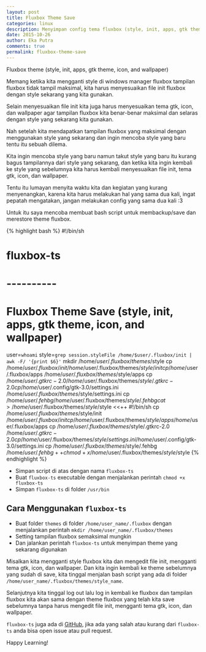 ```yaml
---
layout: post
title: Fluxbox Theme Save
categories: linux
description: Menyimpan config tema fluxbox (style, init, apps, gtk theme, icon, and wallpaper)
date: 2015-10-26
author: Eka Putra
comments: true
permalink: fluxbox-theme-save
---
```


<div class="message">
	Fluxbox theme (style, init, apps, gtk theme, icon, and wallpaper)
</div>

Memang ketika kita mengganti style di windows manager fluxbox tampilan fluxbox tidak tampil maksimal, kita harus menyesuaikan file init fluxbox dengan style sekarang yang kita gunakan.

Selain menyesuaikan file init kita juga harus menyesuaikan tema gtk, icon, dan wallpaper agar tampilan fluxbox kita benar-benar maksimal dan selaras dengan style yang sekarang kita gunakan.

Nah setelah kita mendapatkan tampilan fluxbox yang maksimal dengan menggunakan style yang sekarang dan ingin mencoba style yang baru tentu itu sebuah dilema.

Kita ingin mencoba style yang baru namun takut style yang baru itu kurang bagus tampilannya dari style yang sekarang, dan ketika kita ingin kembali ke style yang sebelumnya kita harus kembali menyesuaikan file init, tema gtk, icon, dan wallpaper.

Tentu itu lumayan menyita waktu kita dan kegiatan yang kurang menyenangkan, karena kita harus melakukan hal yang sama dua kali, ingat pepatah mengatakan, jangan melakukan config yang sama dua kali :3

Untuk itu saya mencoba membuat bash script untuk membackup/save dan merestore theme fluxbox.

{% highlight bash %}
#!/bin/sh
# fluxbox-ts
# ----------
# Fluxbox Theme Save (style, init, apps, gtk theme, icon, and wallpaper)

user=`whoami`
style=`grep session.styleFile /home/$user/.fluxbox/init | awk -F/ '{print $6}'`
mkdir /home/$user/.fluxbox/themes/$style
cp /home/$user/.fluxbox/init /home/$user/.fluxbox/themes/$style/init
cp /home/$user/.fluxbox/apps /home/$user/.fluxbox/themes/$style/apps
cp /home/$user/.gtkrc-2.0 /home/$user/.fluxbox/themes/$style/.gtkrc-2.0
cp /home/$user/.config/gtk-3.0/settings.ini /home/$user/.fluxbox/themes/$style/settings.ini
cp /home/$user/.fehbg /home/$user/.fluxbox/themes/$style/.fehbg
cat > /home/$user/.fluxbox/themes/$style/$style <<++
#!/bin/sh
cp /home/$user/.fluxbox/themes/$style/init /home/$user/.fluxbox/init
cp /home/$user/.fluxbox/themes/$style/apps /home/$user/.fluxbox/apps
cp /home/$user/.fluxbox/themes/$style/.gtkrc-2.0 /home/$user/.gtkrc-2.0
cp /home/$user/.fluxbox/themes/$style/settings.ini /home/$user/.config/gtk-3.0/settings.ini
cp /home/$user/.fluxbox/themes/$style/.fehbg /home/$user/.fehbg
++
chmod +x /home/$user/.fluxbox/themes/$style/$style
{% endhighlight %}

- Simpan script di atas dengan nama `fluxbox-ts` 
- Buat `fluxbox-ts` executable dengan menjalankan perintah `chmod +x fluxbox-ts` 
- Simpan `fluxbox-ts` di folder `/usr/bin`

## Cara Menggunakan `fluxbox-ts`
- Buat folder `themes` di folder `/home/user_name/.fluxbox` dengan menjalankan perintah `mkdir /home/user_name/.fluxbox/themes`
- Setting tampilan fluxbox semaksimal mungkin
- Dan jalankan perintah `fluxbox-ts` untuk menyimpan theme yang sekarang digunakan

Misalkan kita mengganti style fluxbox kita dan mengedit file init, mengganti tema gtk, icon, dan wallpaper. Dan kita ingin kembali ke theme sebelumnya yang sudah di save, kita tinggal menjalan bash script yang ada di folder `/home/user_name/.fluxbox/themes/style_name`.

Selanjutnya kita tinggal log out lalu log in kembali ke fluxbox dan tampilan fluxbox kita akan sama dengan theme fluxbox yang telah kita save sebelumnya tanpa harus mengedit file init, mengganti tema gtk, icon, dan wallpaper.

`fluxbox-ts` juga ada di [GitHub](https://github.com/eka-putra/fluxbox-ts "fluxbox-ts"), jika ada yang salah atau kurang dari `fluxbox-ts` anda bisa open issue atau pull request.

Happy Learning!
